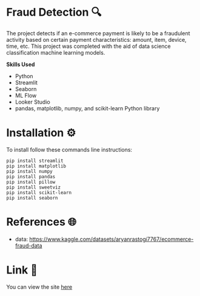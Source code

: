 # Fraud Detection 🔍
The project detects if an e-commerce payment is likely to be a fraudulent activity based on certain payment characteristics: amount, item, device, time, etc. This project was completed with the aid of data science classification machine learning models.

**Skills Used**
- Python
- Streamlit
- Seaborn
- ML Flow
- Looker Studio
- pandas, matplotlib, numpy, and scikit-learn Python library



# Installation ⚙️
To install follow these commands line instructions:
```
pip install streamlit
pip install matplotlib
pip install numpy
pip install pandas
pip install pillow
pip install sweetviz
pip install scikit-learn
pip install seaborn
```

# References 🌐
- data: https://www.kaggle.com/datasets/aryanrastogi7767/ecommerce-fraud-data

# Link 📎
You can view the site [here](https://huggingface.co/spaces/NYU-DS-4-Everyone/fraud_detection)




